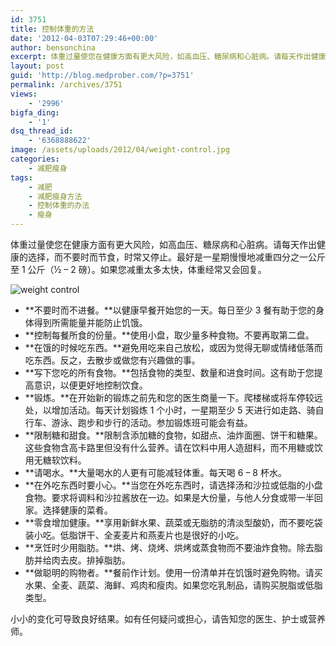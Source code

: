 ```yaml
---
id: 3751
title: 控制体重的方法
date: '2012-04-03T07:29:46+00:00'
author: bensonchina
excerpt: 体重过量使您在健康方面有更大风险，如高血压、糖尿病和心脏病。请每天作出健康的选择，而不要时而节食，时常又停止。最好是缓慢减重，下面是一些控制体重的小技巧。
layout: post
guid: 'http://blog.medprober.com/?p=3751'
permalink: /archives/3751
views:
    - '2996'
bigfa_ding:
    - '1'
dsq_thread_id:
    - '6368888622'
image: /assets/uploads/2012/04/weight-control.jpg
categories:
    - 减肥瘦身
tags:
    - 减肥
    - 减肥瘦身方法
    - 控制体重的办法
    - 瘦身
---
```


体重过量使您在健康方面有更大风险，如高血压、糖尿病和心脏病。请每天作出健康的选择，而不要时而节食，时常又停止。最好是一星期慢慢地减重四分之一公斤至 1 公斤（½ – 2 磅）。如果您减重太多太快，体重经常又会回复。

![weight control](http://blog.medprober.com/assets/uploads/2012/04/weight-control-300x146.jpg)

- **不要时而不进餐。**以健康早餐开始您的一天。每日至少 3 餐有助于您的身体得到所需能量并能防止饥饿。
- **控制每餐所食的份量。**使用小盘，取少量多种食物。不要再取第二盘。
- **在饿的时候吃东西。**避免用吃来自己放松，或因为觉得无聊或情绪低落而吃东西。反之，去散步或做您有兴趣做的事。
- **写下您吃的所有食物。**包括食物的类型、数量和进食时间。这有助于您提高意识，以便更好地控制饮食。
- **锻炼。**在开始新的锻炼之前先和您的医生商量一下。爬楼梯或将车停较远处，以增加活动。每天计划锻炼 1 个小时，一星期至少 5 天进行如走路、骑自行车、游泳、跑步和步行的活动。参加锻炼班可能会有益。
- **限制糖和甜食。**限制含添加糖的食物，如甜点、油炸面圈、饼干和糖果。这些食物含高卡路里但没有什么营养。请在饮料中用人造甜料，而不用糖或饮用无糖软饮料。
- **请喝水。**大量喝水的人更有可能减轻体重。每天喝 6 – 8 杯水。
- **在外吃东西时要小心。**当您在外吃东西时，请选择汤和沙拉或低脂的小盘食物。要求将调料和沙拉酱放在一边。如果是大份量，与他人分食或带一半回家。选择健康的菜肴。
- **零食增加健康。**享用新鲜水果、蔬菜或无脂肪的清淡型酸奶，而不要吃袋装小吃。低脂饼干、全麦麦片和燕麦片也是很好的小吃。
- **烹饪时少用脂肪。**烘、烤、烧烤、烘烤或蒸食物而不要油炸食物。除去脂肪并给肉去皮。排掉脂肪。
- **做聪明的购物者。**餐前作计划。使用一份清单并在饥饿时避免购物。请买水果、全麦、蔬菜、海鲜、鸡肉和瘦肉。如果您吃乳制品，请购买脱脂或低脂类型。

小小的变化可导致良好结果。如有任何疑问或担心，请告知您的医生、护士或营养师。